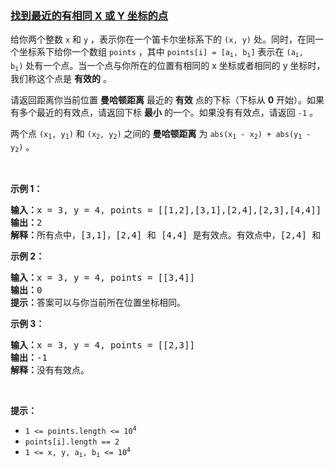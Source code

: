 ### [找到最近的有相同 X 或 Y 坐标的点](https://leetcode-cn.com/problems/find-nearest-point-that-has-the-same-x-or-y-coordinate)

<p>给你两个整数 <code>x</code> 和 <code>y</code> ，表示你在一个笛卡尔坐标系下的 <code>(x, y)</code> 处。同时，在同一个坐标系下给你一个数组 <code>points</code> ，其中 <code>points[i] = [a<sub>i</sub>, b<sub>i</sub>]</code> 表示在 <code>(a<sub>i</sub>, b<sub>i</sub>)</code> 处有一个点。当一个点与你所在的位置有相同的 x 坐标或者相同的 y 坐标时，我们称这个点是 <b>有效的</b> 。</p>

<p>请返回距离你当前位置 <strong>曼哈顿距离</strong> 最近的 <strong>有效</strong> 点的下标（下标从 <strong>0</strong> 开始）。如果有多个最近的有效点，请返回下标 <strong>最小</strong> 的一个。如果没有有效点，请返回 <code>-1</code> 。</p>

<p>两个点 <code>(x<sub>1</sub>, y<sub>1</sub>)</code> 和 <code>(x<sub>2</sub>, y<sub>2</sub>)</code> 之间的 <strong>曼哈顿距离</strong> 为 <code>abs(x<sub>1</sub> - x<sub>2</sub>) + abs(y<sub>1</sub> - y<sub>2</sub>)</code> 。</p>

<p> </p>

<p><strong>示例 1：</strong></p>

<pre><b>输入：</b>x = 3, y = 4, points = [[1,2],[3,1],[2,4],[2,3],[4,4]]
<b>输出：</b>2
<b>解释：</b>所有点中，[3,1]，[2,4] 和 [4,4] 是有效点。有效点中，[2,4] 和 [4,4] 距离你当前位置的曼哈顿距离最小，都为 1 。[2,4] 的下标最小，所以返回 2 。</pre>

<p><strong>示例 2：</strong></p>

<pre><b>输入：</b>x = 3, y = 4, points = [[3,4]]
<b>输出：</b>0
<b>提示：</b>答案可以与你当前所在位置坐标相同。</pre>

<p><strong>示例 3：</strong></p>

<pre><b>输入：</b>x = 3, y = 4, points = [[2,3]]
<b>输出：</b>-1
<b>解释：</b>没有有效点。</pre>

<p> </p>

<p><strong>提示：</strong></p>

<ul>
	<li><code>1 &lt;= points.length &lt;= 10<sup>4</sup></code></li>
	<li><code>points[i].length == 2</code></li>
	<li><code>1 &lt;= x, y, a<sub>i</sub>, b<sub>i</sub> &lt;= 10<sup>4</sup></code></li>
</ul>

